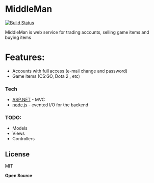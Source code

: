 # MiddleMan


[![Build Status](https://travis-ci.org/joemccann/dillinger.svg?branch=master)](https://travis-ci.org/joemccann/dillinger)

MiddleMan is web service for trading accounts, selling game items and buying items
# Features:
  - Accounts with full access (e-mail change and password)
  - Game items (CS:GO, Dota 2 , etc)



### Tech

* [ASP.NET] - MVC
* [node.js] - evented I/O for the backend



### TODO:

 - Models
 - Views
 - Controllers

License
----

MIT


**Open Source**

   [node.js]: <http://nodejs.org>
   [ASP.NET]: <https://dotnet.microsoft.com/apps/aspnet>
